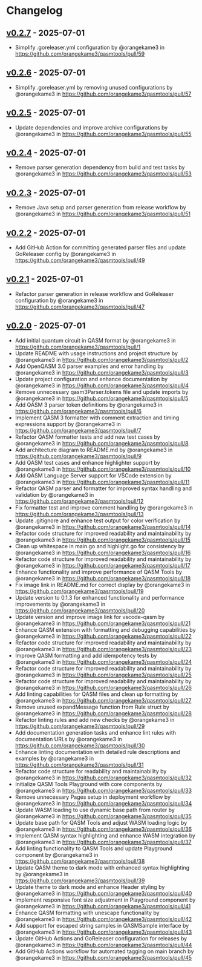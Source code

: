 # Changelog

## [v0.2.7](https://github.com/orangekame3/qasmtools/compare/v0.2.6...v0.2.7) - 2025-07-01
- Simplify .goreleaser.yml configuration by @orangekame3 in https://github.com/orangekame3/qasmtools/pull/59

## [v0.2.6](https://github.com/orangekame3/qasmtools/compare/v0.2.5...v0.2.6) - 2025-07-01
- Simplify .goreleaser.yml by removing unused configurations by @orangekame3 in https://github.com/orangekame3/qasmtools/pull/57

## [v0.2.5](https://github.com/orangekame3/qasmtools/compare/v0.2.4...v0.2.5) - 2025-07-01
- Update dependencies and improve archive configurations by @orangekame3 in https://github.com/orangekame3/qasmtools/pull/55

## [v0.2.4](https://github.com/orangekame3/qasmtools/compare/v0.2.3...v0.2.4) - 2025-07-01
- Remove parser generation dependency from build and test tasks by @orangekame3 in https://github.com/orangekame3/qasmtools/pull/53

## [v0.2.3](https://github.com/orangekame3/qasmtools/compare/v0.2.2...v0.2.3) - 2025-07-01
- Remove Java setup and parser generation from release workflow by @orangekame3 in https://github.com/orangekame3/qasmtools/pull/51

## [v0.2.2](https://github.com/orangekame3/qasmtools/compare/v0.2.1...v0.2.2) - 2025-07-01
- Add GitHub Action for committing generated parser files and update GoReleaser config by @orangekame3 in https://github.com/orangekame3/qasmtools/pull/49

## [v0.2.1](https://github.com/orangekame3/qasmtools/compare/v0.2.0...v0.2.1) - 2025-07-01
- Refactor parser generation in release workflow and GoReleaser configuration by @orangekame3 in https://github.com/orangekame3/qasmtools/pull/47

## [v0.2.0](https://github.com/orangekame3/qasmtools/commits/v0.2.0) - 2025-07-01
- Add initial quantum circuit in QASM format by @orangekame3 in https://github.com/orangekame3/qasmtools/pull/1
- Update README with usage instructions and project structure by @orangekame3 in https://github.com/orangekame3/qasmtools/pull/2
- Add OpenQASM 3.0 parser examples and error handling by @orangekame3 in https://github.com/orangekame3/qasmtools/pull/3
- Update project configuration and enhance documentation by @orangekame3 in https://github.com/orangekame3/qasmtools/pull/4
- Remove unnecessary qasm3Parser.tokens file and update imports by @orangekame3 in https://github.com/orangekame3/qasmtools/pull/5
- Add QASM 3 parser token definitions by @orangekame3 in https://github.com/orangekame3/qasmtools/pull/6
- Implement QASM 3 formatter with comment extraction and timing expressions support by @orangekame3 in https://github.com/orangekame3/qasmtools/pull/7
- Refactor QASM formatter tests and add new test cases by @orangekame3 in https://github.com/orangekame3/qasmtools/pull/8
- Add architecture diagram to README.md by @orangekame3 in https://github.com/orangekame3/qasmtools/pull/9
- Add QASM test cases and enhance highlighter support by @orangekame3 in https://github.com/orangekame3/qasmtools/pull/10
- Add QASM Language Server support for VSCode extension by @orangekame3 in https://github.com/orangekame3/qasmtools/pull/11
- Refactor QASM parser and formatter for improved syntax handling and validation by @orangekame3 in https://github.com/orangekame3/qasmtools/pull/12
- Fix formatter test and improve comment handling by @orangekame3 in https://github.com/orangekame3/qasmtools/pull/13
- Update .gitignore and enhance test output for color verification by @orangekame3 in https://github.com/orangekame3/qasmtools/pull/14
- Refactor code structure for improved readability and maintainability by @orangekame3 in https://github.com/orangekame3/qasmtools/pull/15
- Clean up whitespace in main.go and highlight.go for consistency by @orangekame3 in https://github.com/orangekame3/qasmtools/pull/16
- Refactor code structure for improved readability and maintainability by @orangekame3 in https://github.com/orangekame3/qasmtools/pull/17
- Enhance functionality and improve performance of QASM Tools by @orangekame3 in https://github.com/orangekame3/qasmtools/pull/18
- Fix image link in README.md for correct display by @orangekame3 in https://github.com/orangekame3/qasmtools/pull/19
- Update version to 0.1.3 for enhanced functionality and performance improvements by @orangekame3 in https://github.com/orangekame3/qasmtools/pull/20
- Update version and improve image link for vscode-qasm by @orangekame3 in https://github.com/orangekame3/qasmtools/pull/21
- Enhance QASM extension with formatting and debugging capabilities by @orangekame3 in https://github.com/orangekame3/qasmtools/pull/22
- Refactor code structure for improved readability and maintainability by @orangekame3 in https://github.com/orangekame3/qasmtools/pull/23
- Improve QASM formatting and add idempotency tests by @orangekame3 in https://github.com/orangekame3/qasmtools/pull/24
- Refactor code structure for improved readability and maintainability by @orangekame3 in https://github.com/orangekame3/qasmtools/pull/25
- Refactor code structure for improved readability and maintainability by @orangekame3 in https://github.com/orangekame3/qasmtools/pull/26
- Add linting capabilities for QASM files and clean up formatting by @orangekame3 in https://github.com/orangekame3/qasmtools/pull/27
- Remove unused expandMessage function from Rule struct by @orangekame3 in https://github.com/orangekame3/qasmtools/pull/28
- Refactor linting rules and add new checks by @orangekame3 in https://github.com/orangekame3/qasmtools/pull/29
- Add documentation generation tasks and enhance lint rules with documentation URLs by @orangekame3 in https://github.com/orangekame3/qasmtools/pull/30
- Enhance linting documentation with detailed rule descriptions and examples by @orangekame3 in https://github.com/orangekame3/qasmtools/pull/31
- Refactor code structure for readability and maintainability by @orangekame3 in https://github.com/orangekame3/qasmtools/pull/32
- Initialize QASM Tools Playground with core components by @orangekame3 in https://github.com/orangekame3/qasmtools/pull/33
- Remove unnecessary Pages setup in deployment workflow by @orangekame3 in https://github.com/orangekame3/qasmtools/pull/34
- Update WASM loading to use dynamic base path from router by @orangekame3 in https://github.com/orangekame3/qasmtools/pull/35
- Update base path for QASM Tools and adjust WASM loading logic by @orangekame3 in https://github.com/orangekame3/qasmtools/pull/36
- Implement QASM syntax highlighting and enhance WASM integration by @orangekame3 in https://github.com/orangekame3/qasmtools/pull/37
- Add linting functionality to QASM Tools and update Playground component by @orangekame3 in https://github.com/orangekame3/qasmtools/pull/38
- Update QASM theme to dark mode with enhanced syntax highlighting by @orangekame3 in https://github.com/orangekame3/qasmtools/pull/39
- Update theme to dark mode and enhance Header styling by @orangekame3 in https://github.com/orangekame3/qasmtools/pull/40
- Implement responsive font size adjustment in Playground component by @orangekame3 in https://github.com/orangekame3/qasmtools/pull/41
- Enhance QASM formatting with unescape functionality by @orangekame3 in https://github.com/orangekame3/qasmtools/pull/42
- Add support for escaped string samples in QASMSample interface by @orangekame3 in https://github.com/orangekame3/qasmtools/pull/43
- Update GitHub Actions and GoReleaser configuration for releases by @orangekame3 in https://github.com/orangekame3/qasmtools/pull/44
- Add GitHub Actions workflow for automated tagging on main branch by @orangekame3 in https://github.com/orangekame3/qasmtools/pull/45
